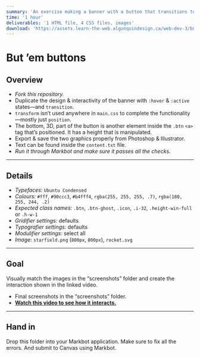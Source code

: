 ```yaml
---
summary: 'An exercise making a banner with a button that transitions to hover & active states.'
time: '1 hour'
deliverables: '1 HTML file, 4 CSS files, images'
download: 'https://assets.learn-the-web.algonquindesign.ca/web-dev-3/but-em-buttons-download.zip'
---
```


# But ’em buttons

## Overview

- *Fork this repository.*
- Duplicate the design & interactivity of the banner with `:hover` & `:active` states—and `transition`.
- `transform` isn’t used anywhere in `main.css` to complete the functionality—mostly just `position`.
- The bottom, 3D, part of the button is another element inside the `.btn` `<a>` tag that’s positioned. It has a height that is manipulated.
- Export & save the two graphics properly from Photoshop & Illustrator.
- Text can be found inside the `content.txt` file.
- *Run it through Markbot and make sure it passes all the checks.*

---

## Details

- *Typefaces:* `Ubuntu Condensed`
- *Colours:* `#fff`, `#90ccc3`, `#b4fff4`, `rgba(255, 255, 255, .7)`, `rgba(180, 255, 244, .2)`
- *Expected class names:* `.btn`, `.btn-ghost`, `.icon`, `.i-32`, `.height-win-full` or `.h-w-1`
- *Gridifier settings:* defaults
- *Typografier settings:* defaults
- *Modulifier settings:* select all
- *Image:* `starfield.png` (`800px`, `800px`), `rocket.svg`

---

## Goal

Visually match the images in the “screenshots” folder and create the interaction shown in the linked video.

- Final screenshots in the “screenshots” folder.
- [**Watch this video to see how it interacts.**](https://youtu.be/XbioSd4GD-Y)

---

## Hand in

Drop this folder into your Markbot application. Make sure to fix all the errors. And submit to Canvas using Markbot.
